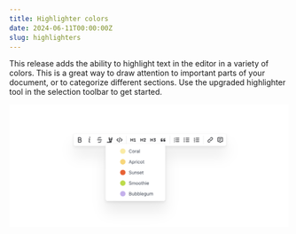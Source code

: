```yaml
---
title: Highlighter colors
date: 2024-06-11T00:00:00Z
slug: highlighters
---
```


This release adds the ability to highlight text in the editor in a variety of colors. This is a great way to draw attention to important parts of your document, or to categorize different sections. Use the upgraded highlighter tool in the selection toolbar to get started.

![Highlighters](/images/highlighters.png)
